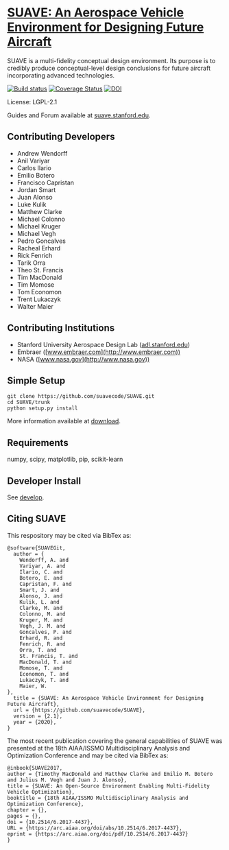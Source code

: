 
[SUAVE: An Aerospace Vehicle Environment for Designing Future Aircraft](http://suave.stanford.edu)
=======


SUAVE is a multi-fidelity conceptual design environment.
Its purpose is to credibly produce conceptual-level design conclusions
for future aircraft incorporating advanced technologies.

[![Build status](https://ci.appveyor.com/api/projects/status/h33v9tottm2t5b9a?svg=true)](https://ci.appveyor.com/project/planes/suave)
[![Coverage Status](https://coveralls.io/repos/github/suavecode/SUAVE/badge.svg?branch=develop)](https://coveralls.io/github/suavecode/SUAVE?branch=develop)
[![DOI](https://zenodo.org/badge/DOI/10.5281/zenodo.4784705.svg)](https://doi.org/10.5281/zenodo.4784705)

License: LGPL-2.1

Guides and Forum available at [suave.stanford.edu](http://suave.stanford.edu).


Contributing Developers
-----------------------
* Andrew Wendorff
* Anil Variyar
* Carlos Ilario
* Emilio Botero
* Francisco Capristan
* Jordan Smart
* Juan Alonso
* Luke Kulik
* Matthew Clarke
* Michael Colonno
* Michael Kruger
* Michael Vegh
* Pedro Goncalves
* Racheal Erhard
* Rick Fenrich
* Tarik Orra
* Theo St. Francis
* Tim MacDonald
* Tim Momose
* Tom Economon
* Trent Lukaczyk
* Walter Maier

Contributing Institutions
-------------------------
* Stanford University Aerospace Design Lab ([adl.stanford.edu](http://adl.stanford.edu))
* Embraer ([www.embraer.com](http://www.embraer.com))
* NASA ([www.nasa.gov](http://www.nasa.gov))

Simple Setup
------------

```
git clone https://github.com/suavecode/SUAVE.git
cd SUAVE/trunk
python setup.py install
```

More information available at [download](http://suave.stanford.edu/download.html).


Requirements
------------

numpy, scipy, matplotlib, pip, scikit-learn


Developer Install
-----------------

See [develop](http://suave.stanford.edu/download/develop_install.html).

Citing SUAVE
-----------------

This respository may be cited via BibTex as:

```
@software{SUAVEGit,
  author = {
    Wendorff, A. and
    Variyar, A. and
    Ilario, C. and
    Botero, E. and
    Capristan, F. and
    Smart, J. and 
    Alonso, J. and
    Kulik, L. and
    Clarke, M. and
    Colonno, M. and 
    Kruger, M. and
    Vegh, J. M. and 
    Goncalves, P. and
    Erhard, R. and
    Fenrich, R. and
    Orra, T. and 
    St. Francis, T. and
    MacDonald, T. and
    Momose, T. and
    Economon, T. and
    Lukaczyk, T. and
    Maier, W.
},
  title = {SUAVE: An Aerospace Vehicle Environment for Designing Future Aircraft},
  url = {https://github.com/suavecode/SUAVE},
  version = {2.1},
  year = {2020},
}
```
The most recent publication covering the general capabilities of SUAVE was presented at the 18th AIAA/ISSMO Multidisciplinary Analysis and Optimization Conference and may be cited via BibTex as:

```
@inbook{SUAVE2017,
author = {Timothy MacDonald and Matthew Clarke and Emilio M. Botero and Julius M. Vegh and Juan J. Alonso},
title = {SUAVE: An Open-Source Environment Enabling Multi-Fidelity Vehicle Optimization},
booktitle = {18th AIAA/ISSMO Multidisciplinary Analysis and Optimization Conference},
chapter = {},
pages = {},
doi = {10.2514/6.2017-4437},
URL = {https://arc.aiaa.org/doi/abs/10.2514/6.2017-4437},
eprint = {https://arc.aiaa.org/doi/pdf/10.2514/6.2017-4437}
}
```
